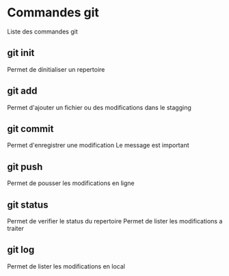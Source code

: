 # Commandes git
Liste des commandes git

## git init
Permet de dínitialiser un repertoire

## git add
Permet d'ajouter un fichier ou des modifications dans le stagging

## git commit
Permet d'enregistrer une modification
Le message est important

## git push
Permet de pousser les modifications en ligne

## git status
Permet de verifier le status du repertoire
Permet de lister les modifications a traiter

## git log
Permet de lister les modifications en local